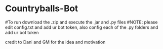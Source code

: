 # Countryballs-Bot
#To run download the .zip and execute the .jar and .py files
#NOTE: please edit config.txt and add ur bot token, also config each of the .py folders and add ur bot token






credit to Dani and GM for the idea and motivation
